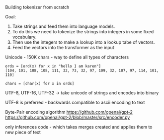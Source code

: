 Building tokenizer from scratch

Goal:
1. Take strings and feed them into language models.
2. To do this we need to tokenize the strings into integers in some fixed vocabulary.
3. Then use the integers to make a lookup into a lookup tabe of vectors.
4. Feed the vectors into the transformer as the input

Unicode - 150K chars - way to define all types of characters

```
ords = [ord(x) for x in "hello I am karen"]
[104, 101, 108, 108, 111, 32, 73, 32, 97, 109, 32, 107, 97, 114, 101, 110]

chars = [char(x) for x in ords]
```

UTF-8, UTF-16, UTF-32 -> take unicode of strings and encodes into binary

UTF-8 is preferred - backwards compatible to ascii encoding to text


Byte-Pair encoding algorithm
https://github.com/openai/gpt-2
https://github.com/openai/gpt-2/blob/master/src/encoder.py

only inferences code - which takes merges created and applies them to new piece of text